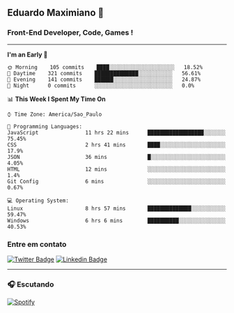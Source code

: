 ## Eduardo Maximiano 👋

### Front-End Developer, Code, Games !

---

<!--START_SECTION:waka-->
**I'm an Early 🐤** 

```text
🌞 Morning    105 commits    ████░░░░░░░░░░░░░░░░░░░░░   18.52% 
🌆 Daytime    321 commits    ██████████████░░░░░░░░░░░   56.61% 
🌃 Evening    141 commits    ██████░░░░░░░░░░░░░░░░░░░   24.87% 
🌙 Night      0 commits      ░░░░░░░░░░░░░░░░░░░░░░░░░   0.0%

```


📊 **This Week I Spent My Time On** 

```text
⌚︎ Time Zone: America/Sao_Paulo

💬 Programming Languages: 
JavaScript               11 hrs 22 mins      ██████████████████░░░░░░░   75.45% 
CSS                      2 hrs 41 mins       ████░░░░░░░░░░░░░░░░░░░░░   17.9% 
JSON                     36 mins             █░░░░░░░░░░░░░░░░░░░░░░░░   4.05% 
HTML                     12 mins             ░░░░░░░░░░░░░░░░░░░░░░░░░   1.4% 
Git Config               6 mins              ░░░░░░░░░░░░░░░░░░░░░░░░░   0.67%

💻 Operating System: 
Linux                    8 hrs 57 mins       ██████████████░░░░░░░░░░░   59.47% 
Windows                  6 hrs 6 mins        ██████████░░░░░░░░░░░░░░░   40.53%

```


<!--END_SECTION:waka-->

### Entre em contato

[![Twitter Badge](https://img.shields.io/badge/-@edmaxi-1ca0f1?style=flat-square&labelColor=1ca0f1&logo=twitter&logoColor=white&link=https://twitter.com/edmaxi)](https://twitter.com/edmaxi)
[![Linkedin Badge](https://img.shields.io/badge/-Eduardo_Maximiano-0077B5?style=flat-square&logo=Linkedin&logoColor=white&link=https://www.linkedin.com/in/maximiano-eduardo)](https://www.linkedin.com/in/maximiano-eduardo)

---

### 🎧 Escutando
[![Spotify](https://novatorem-sandy.vercel.app/api/spotify)](https://open.spotify.com/user/comgigo)
